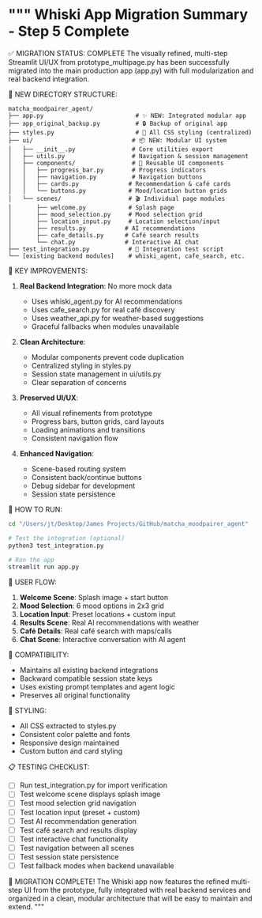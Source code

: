 """
Whiski App Migration Summary - Step 5 Complete
==============================================

✅ MIGRATION STATUS: COMPLETE
The visually refined, multi-step Streamlit UI/UX from prototype_multipage.py has been 
successfully migrated into the main production app (app.py) with full modularization 
and real backend integration.

📁 NEW DIRECTORY STRUCTURE:
```
matcha_moodpairer_agent/
├── app.py                          # ✨ NEW: Integrated modular app
├── app_original_backup.py          # 🔒 Backup of original app
├── styles.py                       # 🎨 All CSS styling (centralized)
├── ui/                            # 📦 NEW: Modular UI system
│   ├── __init__.py                # Core utilities export
│   ├── utils.py                   # Navigation & session management
│   ├── components/                # 🧩 Reusable UI components
│   │   ├── progress_bar.py        # Progress indicators
│   │   ├── navigation.py          # Navigation buttons
│   │   ├── cards.py              # Recommendation & café cards
│   │   └── buttons.py            # Mood/location button grids
│   └── scenes/                   # 🎬 Individual page modules
│       ├── welcome.py            # Splash page
│       ├── mood_selection.py     # Mood selection grid
│       ├── location_input.py     # Location selection/input
│       ├── results.py           # AI recommendations
│       ├── cafe_details.py      # Café search results  
│       └── chat.py              # Interactive AI chat
├── test_integration.py           # 🧪 Integration test script
└── [existing backend modules]    # whiski_agent, cafe_search, etc.
```

🔧 KEY IMPROVEMENTS:
1. **Real Backend Integration**: No more mock data
   - Uses whiski_agent.py for AI recommendations
   - Uses cafe_search.py for real café discovery
   - Uses weather_api.py for weather-based suggestions
   - Graceful fallbacks when modules unavailable

2. **Clean Architecture**: 
   - Modular components prevent code duplication
   - Centralized styling in styles.py
   - Session state management in ui/utils.py
   - Clear separation of concerns

3. **Preserved UI/UX**: 
   - All visual refinements from prototype
   - Progress bars, button grids, card layouts
   - Loading animations and transitions
   - Consistent navigation flow

4. **Enhanced Navigation**:
   - Scene-based routing system
   - Consistent back/continue buttons
   - Debug sidebar for development
   - Session state persistence

🚀 HOW TO RUN:
```bash
cd "/Users/jt/Desktop/James Projects/GitHub/matcha_moodpairer_agent"

# Test the integration (optional)
python3 test_integration.py

# Run the app
streamlit run app.py
```

🎯 USER FLOW:
1. **Welcome Scene**: Splash image + start button
2. **Mood Selection**: 6 mood options in 2x3 grid  
3. **Location Input**: Preset locations + custom input
4. **Results Scene**: Real AI recommendations with weather
5. **Café Details**: Real café search with maps/calls
6. **Chat Scene**: Interactive conversation with AI agent

🔄 COMPATIBILITY:
- Maintains all existing backend integrations
- Backward compatible session state keys
- Uses existing prompt templates and agent logic
- Preserves all original functionality

🎨 STYLING:
- All CSS extracted to styles.py
- Consistent color palette and fonts
- Responsive design maintained
- Custom button and card styling

📋 TESTING CHECKLIST:
- [ ] Run test_integration.py for import verification
- [ ] Test welcome scene displays splash image
- [ ] Test mood selection grid navigation  
- [ ] Test location input (preset + custom)
- [ ] Test AI recommendation generation
- [ ] Test café search and results display
- [ ] Test interactive chat functionality
- [ ] Test navigation between all scenes
- [ ] Test session state persistence
- [ ] Test fallback modes when backend unavailable

🎉 MIGRATION COMPLETE!
The Whiski app now features the refined multi-step UI from the prototype, 
fully integrated with real backend services and organized in a clean, 
modular architecture that will be easy to maintain and extend.
"""
